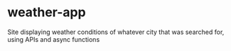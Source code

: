 # weather-app
Site displaying weather conditions of whatever city that was searched for, using APIs and async functions
